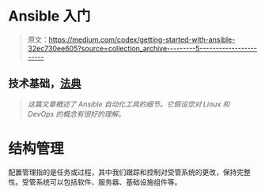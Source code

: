 # Ansible 入门

> 原文：<https://medium.com/codex/getting-started-with-ansible-32ec730ee605?source=collection_archive---------5----------------------->

## 技术基础，[法典](http://medium.com/codex)

> *这篇文章概述了 Ansible 自动化工具的细节。它假设您对 Linux 和 DevOps 的概念有很好的理解。*

# 结构管理

配置管理指的是任务或过程，其中我们跟踪和控制对受管系统的更改，保持完整性。受管系统可以包括软件、服务器、基础设施组件等。